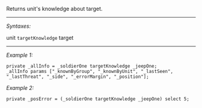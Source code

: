 Returns unit's knowledge about target.


---
*Syntaxes:*

unit `targetKnowledge` target

---
*Example 1:*

```sqf
private _allInfo = _soldierOne targetKnowledge _jeepOne;
_allInfo params ["_knownByGroup", "_knownByUnit", "_lastSeen", "_lastThreat", "_side", "_errorMargin", "_position"];
```

*Example 2:*

```sqf
private _posError = (_soldierOne targetKnowledge _jeepOne) select 5;
```